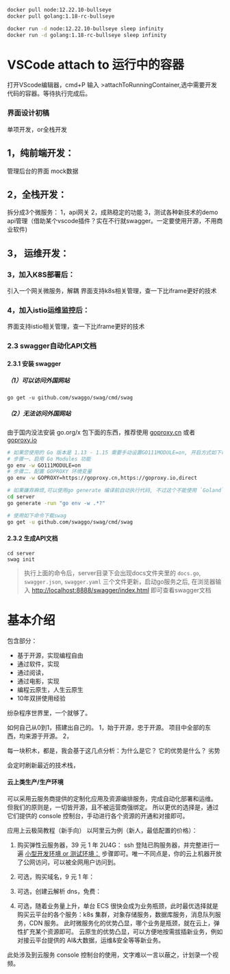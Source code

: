 ```bash
docker pull node:12.22.10-bullseye
docker pull golang:1.18-rc-bullseye

docker run -d node:12.22.10-bullseye sleep infinity
docker run -d golang:1.18-rc-bullseye sleep infinity
```
# VSCode attach to 运行中的容器
打开VScode编辑器，cmd+P 输入 >attachToRunningContainer,选中需要开发代码的容器。等待执行完成后。


### 界面设计初稿
单项开发，or全栈开发
## 1，纯前端开发：

管理后台的界面
mock数据

## 2，全栈开发：
拆分成3个微服务：
1，api网关
2，成熟稳定的功能
3，测试各种新技术的demo
api管理（借助某个vscode插件？实在不行就swagger。一定要使用开源，不用商业软件)

## 3， 运维开发：
### 3，加入K8S部署后：
引入一个网关微服务，解耦
界面支持k8s相关管理，查一下比iframe更好的技术

### 4，加入istio运维监控后：
界面支持istio相关管理，查一下比iframe更好的技术




### 2.3 swagger自动化API文档

#### 2.3.1 安装 swagger

##### （1）可以访问外国网站

````
go get -u github.com/swaggo/swag/cmd/swag
````

##### （2）无法访问外国网站

由于国内没法安装 go.org/x 包下面的东西，推荐使用 [goproxy.cn](https://goproxy.cn) 或者 [goproxy.io](https://goproxy.io/zh/)

```bash
# 如果您使用的 Go 版本是 1.13 - 1.15 需要手动设置GO111MODULE=on, 开启方式如下命令, 如果你的 Go 版本 是 1.16 ~ 最新版 可以忽略以下步骤一
# 步骤一、启用 Go Modules 功能
go env -w GO111MODULE=on 
# 步骤二、配置 GOPROXY 环境变量
go env -w GOPROXY=https://goproxy.cn,https://goproxy.io,direct

# 如果嫌弃麻烦,可以使用go generate 编译前自动执行代码, 不过这个不能使用 `Goland` 或者 `Vscode` 的 命令行终端
cd server
go generate -run "go env -w .*?"

# 使用如下命令下载swag
go get -u github.com/swaggo/swag/cmd/swag
```

#### 2.3.2 生成API文档

```` shell
cd server
swag init
````

> 执行上面的命令后，server目录下会出现docs文件夹里的 `docs.go`, `swagger.json`, `swagger.yaml` 三个文件更新，启动go服务之后, 在浏览器输入 [http://localhost:8888/swagger/index.html](http://localhost:8888/swagger/index.html) 即可查看swagger文档


# 基本介绍

包含部分：
- 基于开源，实现编程自由
- 通过软件，实现
- 通过阅读，
- 通过电影，实现
- 编程云原生，人生云原生
- 10年双拼使用经验

纷杂程序世界里，一个就够了。

如何自己从0到1，搭建出自己的。
1，始于开源，忠于开源。
项目中全部的东西，均来源于开源。
2，

每一块积木，都是，我会基于这几点分析：为什么是它？
它的优势是什么？
劣势

会定时刷新最近的技术栈，

#### 云上类生产/生产环境

可以采用云服务商提供的定制化应用及资源编排服务，完成自动化部署和运维。
但我们的原则是，一切皆开源，且不被运营商强绑定。
所以更优的选择是，通过它们提供的 console 控制台，手动进行各个资源的开通和对接即可。

应用上云极简教程（新手向）
以阿里云为例（新人，最低配置的价格）：

1. 购买弹性云服务器，39 元 1 年 2U4G：
   ssh 登陆已购服务器，并完整进行一遍 [小型开发环境 or 测试环境：]() 步骤即可。唯一不同点是，你的云上机器开放了公网访问，可以被全网用户访问到。

2. 可选，购买域名，9 元 1 年：
3. 可选，创建云解析 dns，免费：
4. 可选，随着业务量上升，单台 ECS 很快会成为业务瓶颈，此时最优选择就是购买云平台的各个服务：k8s 集群，对象存储服务，数据库服务，消息队列服务，CDN 服务。
   此时微服务化的优势凸显，哪个业务是瓶颈，就在云上，弹性扩充某个资源即可。
   云原生的优势凸显，可以方便地按需拔插新业务，例如对接云平台提供的 AI&大数据，运维&安全等等新业务。

<!-- TODO:  -->

此处涉及到云服务 console 控制台的使用，文字难以一言以蔽之，计划录一个视频。
